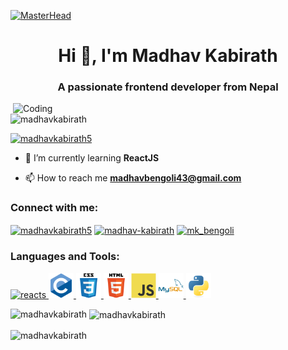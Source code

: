 [![MasterHead](https://media.licdn.com/dms/image/D5616AQEodGAwJV-dDA/profile-displaybackgroundimage-shrink_350_1400/0/1667027431535?e=1712188800&v=beta&t=WJG6dcMnKg_ic8je8MSMGzxU8nnwfSPEsmknLJMkHfk)](https://madhavkabirath.github.io/portfolilo/)
<h1 align="center">Hi 👋, I'm Madhav Kabirath</h1>
<h3 align="center">A passionate frontend developer from Nepal</h3>
<img align="right" alt="Coding" width="500" src="https://www.lambdatest.com/resources/images/news24.gif">

<p align="left"> <img src="https://komarev.com/ghpvc/?username=madhavkabirath&label=Profile%20views&color=0e75b6&style=flat" alt="madhavkabirath" /> </p>

<p align="left"> <a href="https://twitter.com/madhavkabirath5" target="blank"><img src="https://img.shields.io/twitter/follow/madhavkabirath5?logo=twitter&style=for-the-badge" alt="madhavkabirath5" /></a> </p>

- 🌱 I’m currently learning **ReactJS**

- 📫 How to reach me **madhavbengoli43@gmail.com**

<h3 align="left">Connect with me:</h3>
<p align="left">
<a href="https://twitter.com/madhavkabirath5" target="blank"><img align="center" src="https://raw.githubusercontent.com/rahuldkjain/github-profile-readme-generator/master/src/images/icons/Social/twitter.svg" alt="madhavkabirath5" height="30" width="40" /></a>
<a href="https://linkedin.com/in/madhav-kabirath-873726205" target="blank"><img align="center" src="https://raw.githubusercontent.com/rahuldkjain/github-profile-readme-generator/master/src/images/icons/Social/linked-in-alt.svg" alt="madhav-kabirath" height="30" width="40" /></a>
<a href="https://instagram.com/mk_bengoli" target="blank"><img align="center" src="https://raw.githubusercontent.com/rahuldkjain/github-profile-readme-generator/master/src/images/icons/Social/instagram.svg" alt="mk_bengoli" height="30" width="40" /></a>
</p>

<h3 align="left">Languages and Tools:</h3>
<p align="left"> <a href="https://getbootstrap.com" target="_blank" rel="noreferrer"> <img src="https://miro.medium.com/v2/resize:fit:1200/1*y6C4nSvy2Woe0m7bWEn4BA.png" alt="reacts" width="40" height="40"/> </a> <a href="https://www.cprogramming.com/" target="_blank" rel="noreferrer"> <img src="https://raw.githubusercontent.com/devicons/devicon/master/icons/c/c-original.svg" alt="c" width="40" height="40"/> </a> <a href="https://www.w3schools.com/css/" target="_blank" rel="noreferrer"> <img src="https://raw.githubusercontent.com/devicons/devicon/master/icons/css3/css3-original-wordmark.svg" alt="css3" width="40" height="40"/> </a> <a href="https://www.w3.org/html/" target="_blank" rel="noreferrer"> <img src="https://raw.githubusercontent.com/devicons/devicon/master/icons/html5/html5-original-wordmark.svg" alt="html5" width="40" height="40"/> </a> <a href="https://developer.mozilla.org/en-US/docs/Web/JavaScript" target="_blank" rel="noreferrer"> <img src="https://raw.githubusercontent.com/devicons/devicon/master/icons/javascript/javascript-original.svg" alt="javascript" width="40" height="40"/> </a> <a href="https://www.mysql.com/" target="_blank" rel="noreferrer"> <img src="https://raw.githubusercontent.com/devicons/devicon/master/icons/mysql/mysql-original-wordmark.svg" alt="mysql" width="40" height="40"/> </a> <a href="https://www.python.org" target="_blank" rel="noreferrer"> <img src="https://raw.githubusercontent.com/devicons/devicon/master/icons/python/python-original.svg" alt="python" width="40" height="40"/> </a> </p>

<p><img align="left" src="https://github-readme-stats.vercel.app/api/top-langs?username=madhavkabirath&show_icons=true&locale=en&layout=compact" alt="madhavkabirath" /></p>

<p>&nbsp;<img align="center" src="https://github-readme-stats.vercel.app/api?username=madhavkabirath&show_icons=true&locale=en" alt="madhavkabirath" /></p>

<p><img align="center" src="https://github-readme-streak-stats.herokuapp.com/?user=madhavkabirath&" alt="madhavkabirath" /></p>
